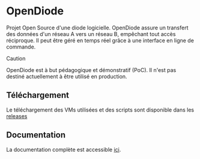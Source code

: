 # OpenDiode

Projet Open Source d'une diode logicielle.
OpenDiode assure un transfert des données d'un réseau A vers un réseau B, empêchant tout accès réciproque. Il peut être géré en temps réel grâce à une interface en ligne de commande.

> [!CAUTION]
> OpenDiode est à but pédagogique et démonstratif (PoC). 
> Il n'est pas destiné actuellement à être utilisé en production.

## Téléchargement

Le téléchargement des VMs utilisées et des scripts sont disponible dans les [releases](https://github.com/Rulio974/OpenDiode/tags)


## Documentation

La documentation complète est accessible [ici](https://rulio974.github.io/opendiode_docs).

